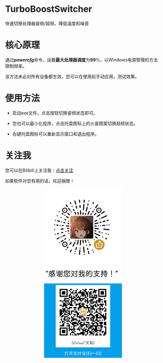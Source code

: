 # TurboBoostSwitcher
快速切换处理器睿频/超频，降低温度和噪音

# 核心原理
通过***powercfg***命令，设置**最大处理器调度**为**99**%，以Windows电源管理的方法限制频率。

该方法未必对所有设备都生效，您可以在使用前手动应用，测试效果。

# 使用方法
* 启动exe文件，点击按钮切换睿频状态即可。

* 您也可以最小化程序，点击托盘图标上的火苗图案切换超频状态。

* 右键托盘图标可以重新显示窗口和退出程序。

# 关注我
您可以在Bilibili上关注我：[点击关注](https://space.bilibili.com/12263994)

如果软件对您有用的话，欢迎捐赠！

<div align=center display="inline-block">
  <img valign="middle" width="50%" height="50%" src="https://raw.githubusercontent.com/SDchao/TurboBoostSwitcher/master/TurboBoostSwitcher/Resources/wechat.png"/>  
 <img valign="middle" width="50%" height="50%" src="https://raw.githubusercontent.com/SDchao/TurboBoostSwitcher/master/TurboBoostSwitcher/Resources/alipay.jpg"/>
</div>
